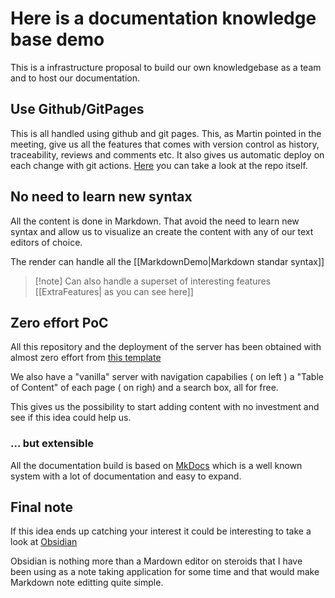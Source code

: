 # Here is a documentation knowledge base demo

This is a infrastructure proposal to build our own knowledgebase as a team and to host our documentation.

## Use Github/GitPages

This is all handled using github and git pages.
This, as Martin pointed in the meeting, give us all the features that comes with version control as history, traceability, reviews and comments etc.
It also gives us automatic deploy on each change with git actions.
[Here](https://github.com/jlojosnegros/knowledge-base-demo) you can take a look at the repo itself.

## No need to learn new syntax

All the content is done in Markdown.
That avoid the need to learn new syntax and allow us to visualize an create the content with any of our text editors of choice.

The render can handle all the [[MarkdownDemo|Markdown standar syntax]]

> [!note] Can also handle a superset of interesting features [[ExtraFeatures| as you can see here]]

## Zero effort PoC

All this repository and the deployment of the server has been obtained with almost zero effort from [this template](https://github.com/ObsidianPublisher/obsidian-mkdocs-publisher-template)

We also have a "vanilla" server with navigation capabilies ( on left ) a "Table of Content" of each page ( on righ) and a search box, all for free.

This gives us the possibility to start adding content with no investment and see if this idea could help us.

### ... but extensible

All the documentation build is based on [MkDocs](https://www.mkdocs.org) which is a well known system with a lot of documentation and easy to expand.

## Final note

If this idea ends up catching your interest it could be interesting to take a look at [Obsidian](https://obsidian.md/)

Obsidian is nothing more than a Mardown editor on steroids that I have been using as a note taking application for some time and that would make Markdown note editting quite simple.
